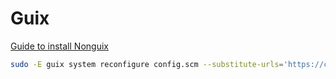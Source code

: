 # Guix

[Guide to install Nonguix](https://dthompson.us/installing-guix-on-a-10th-gen-thinkpad-x1.html)

```sh
sudo -E guix system reconfigure config.scm --substitute-urls='https://ci.guix.gnu.org https://bordeaux.guix.gnu.org https://substitutes.nonguix.org'
```